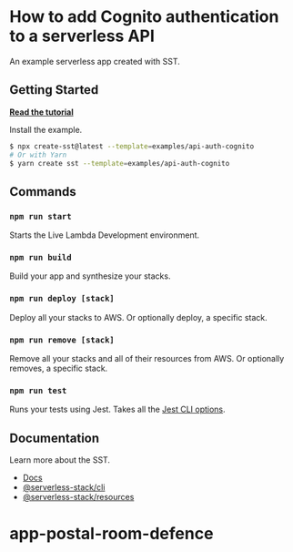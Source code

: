 # How to add Cognito authentication to a serverless API

An example serverless app created with SST.

## Getting Started

[**Read the tutorial**](https://sst.dev/examples/how-to-add-cognito-authentication-to-a-serverless-api.html)

Install the example.

```bash
$ npx create-sst@latest --template=examples/api-auth-cognito
# Or with Yarn
$ yarn create sst --template=examples/api-auth-cognito
```

## Commands

### `npm run start`

Starts the Live Lambda Development environment.

### `npm run build`

Build your app and synthesize your stacks.

### `npm run deploy [stack]`

Deploy all your stacks to AWS. Or optionally deploy, a specific stack.

### `npm run remove [stack]`

Remove all your stacks and all of their resources from AWS. Or optionally removes, a specific stack.

### `npm run test`

Runs your tests using Jest. Takes all the [Jest CLI options](https://jestjs.io/docs/en/cli).

## Documentation

Learn more about the SST.

- [Docs](https://docs.sst.dev/)
- [@serverless-stack/cli](https://docs.sst.dev/packages/cli)
- [@serverless-stack/resources](https://docs.sst.dev/packages/resources)
# app-postal-room-defence

